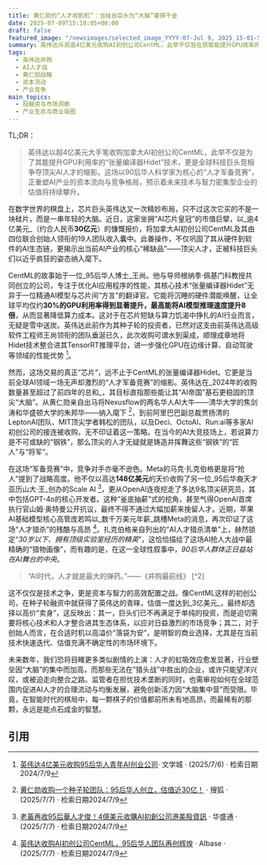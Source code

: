 ```yaml
---
title: 黄仁勋的“人才收割机”：当硅谷巨头为“大脑”豪掷千金
date: 2025-07-09T15:10:05+08:00
draft: false
featured_image: "/newsimages/selected_image_YYYY-07-Jul 9, 2025_15-01-52-119.jpg"
summary: 英伟达斥资逾4亿美元收购AI初创公司CentML，此举不仅旨在获取能提升GPU效率的核心技术，更是全球科技巨头之间日益白热化的人才争夺战的缩影。这场以90后华人科学家为焦点的“大脑战争”，正深刻影响AI产业的资本流向、商业模式和竞争格局，预示着顶尖人才已成为衡量企业价值和未来增长潜力的关键资产。
tags: 
  - 英伟达并购
  - AI人才战
  - 黄仁勋战略
  - 资本流动
  - 产业竞争
main_topics: 
  - 投融资与市场洞察
  - 产业生态与商业版图
---
```


TL;DR：
> 英伟达以超4亿美元大手笔收购加拿大AI初创公司CentML，此举不仅是为了其能提升GPU利用率的“张量编译器Hidet”技术，更是全球科技巨头竞相争夺顶尖AI人才的缩影。这场以90后华人科学家为核心的“人才军备竞赛”，正重塑AI产业的资本流向与竞争格局，预示着未来技术与智力密集型企业的估值将持续攀升。

在数字世界的棋盘上，芯片巨头英伟达又一次精妙布局，只不过这次它买的不是一块硅片，而是一串年轻的大脑。近日，这家坐拥“AI芯片皇冠”的市值巨擘，以_逾4亿美元_（约合人民币**30亿元**）的慷慨报价，将加拿大AI初创公司CentML及其由四位联合创始人领衔的19人团队收入囊中。此番操作，不仅巩固了其从硬件到软件的AI生态链，更揭示出当前AI产业的核心“稀缺品”——顶尖人才，正被科技巨头们以近乎疯狂的姿态纳入麾下。

CentML的故事始于一位_95后华人博士_王尚。他与导师根纳季·佩基门科教授共同创立的公司，专注于优化AI应用程序的性能，其核心技术“张量编译器Hidet”无异于一位精通AI模型与芯片间“方言”的翻译官。它能将沉睡的硬件潜能唤醒，让全球平均仅约**30%**的GPU利用率得到显著提升，最高能将AI模型推理速度提升**8倍**，从而显著降低算力成本。这对于在芯片短缺与算力饥渴中挣扎的AI行业而言，无疑是雪中送炭。英伟达此前作为其种子轮的投资者，已然对这支由前英伟达高级软件工程师王尚领衔的团队垂涎已久，此次收购可谓水到渠成，顺理成章地将Hidet技术整合进其TensorRT推理平台，进一步强化GPU在边缘计算、自动驾驶等领域的性能优势 [^1]。

然而，这场交易的真正“芯片”，远不止于CentML的张量编译器Hidet。它更是当前全球AI领域一场无声却激烈的“人才军备竞赛”的缩影。英伟达在_2024年的收购数量甚至超过了前四年的总和_，其目标直指那些能让其“AI帝国”基石更稳固的顶尖“大脑”。从黄仁勋亲自出马将Nexusflow的两名华人AI大牛——清华大学的焦剑涛和华盛顿大学的朱邦华——纳入麾下 [^2]，到前阿里巴巴副总裁贾扬清的LeptonAI团队、MIT顶尖学者韩松的团队，以及Deci、OctoAI、Run:ai等多家AI初创公司的接连被收购，无不印证着这一策略。在当今的AI大竞技场上，若说算力是不可或缺的“钢铁”，那么顶尖的人才无疑就是铸造并挥舞这些“钢铁”的“匠人”与“将军”。

在这场“军备竞赛”中，竞争对手亦毫不逊色。Meta的马克·扎克伯格更是将“抢人”提到了战略高度。他不仅以高达**148亿美元**的天价收购了另一位_95后华裔天才亚历山大·王_创办的Scale AI [^5]，更从OpenAI连夜挖走了多达9名顶尖研究员，其中包括GPT-4o的核心开发者。这种“釜底抽薪”式的挖角，甚至气得OpenAI首席执行官山姆·奥特曼公开抗议，最终不得不通过大幅加薪来挽留人才。近期，苹果AI基础模型核心高管庞若鸣以_数千万美元年薪_跳槽Meta的消息，再次印证了这场“人才猎杀”的残酷与高昂 [^4]。扎克伯格亲自列出的“AI人才猎杀清单”上，赫然锁定“_30岁以下、拥有顶级实验室经历的精英_”，这恰恰描绘了这场AI抢人大战中最精确的“猎物画像”，而有趣的是，在这一全球性叙事中，_90后华人群体正日益站在AI舞台的中央_。

<blockquote>“AI时代，人才就是最大的弹药。”——《并购最前线》 [^2]</blockquote>

这不仅仅是技术之争，更是资本与智力的高效配置之战。像CentML这样的初创公司，在种子轮融资中就获得了英伟达的青睐，估值一度达到_3亿美元_，最终却选择以高价“卖身”，这反映出：其一，巨头们已不再满足于单纯的投资，而是迫切需要将核心技术和人才整合进其生态体系，以应对日益激烈的市场竞争；其二，对于创始人而言，在合适时机以高溢价“落袋为安”，是明智的商业选择，尤其是在当前技术快速迭代、估值充满不确定性的市场环境下。

未来数年，我们恐将目睹更多类似剧情的上演：人才的虹吸效应愈发显著，行业壁垒因“大脑”的集中而加高，而那些无法在“猎头战”中胜出的企业，或许只能望洋兴叹，或被迫走向整合之路。监管者在担忧技术垄断的同时，也需审视如何在全球范围内促进AI人才的合理流动与均衡发展，避免创新活力因“大脑集中营”而受限。毕竟，在智能时代的棋局中，每一颗棋子的价值都前所未有地高昂，而最稀有的那颗，永远是能点石成金的智慧。

## 引用

[^1]: [英伟达4亿美元收购95后华人青年AI创业公司](https://www.wenxuecity.com/news/2025/07/06/126236285.html)· 文学城 · (2025/7/6) · 检索日期2024/7/9
[^2]: [黄仁勋收购一个种子轮团队：95后华人创立，估值近30亿！](https://www.sohu.com/a/911307076_618347) · 搜狐 · (2025/7/7) · 检索日期2024/7/9
[^3]: [老黄再收95后华人才俊！4亿美元收购AI初创公司](https://m.thepaper.cn/newsDetail_forward_31118217) · 澎湃新闻 · (2025/7/7) · 检索日期2024/7/9
[^4]: [英伟达收购AI初创公司CentML，95后华人团队再创辉煌](https://www.aibase.com/zh/news/19494) · AIbase · (2025/7/7) · 检索日期2024/7/9
[^5]: [老黃再收95后華人才俊！4億美元收購AI初創公司港美股資訊](https://www.hstong.com/news/hk/detail/25070711042663812) · 华盛通 · (2025/7/7) · 检索日期2024/7/9
